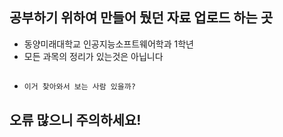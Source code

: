 ## 공부하기 위하여 만들어 뒀던 자료 업로드 하는 곳
- 동양미래대학교 인공지능소프트웨어학과 1학년
- 모든 과목의 정리가 있는것은 아닙니다
## 
- `이거 찾아와서 보는 사람 있을까?`
## 오류 많으니 주의하세요!